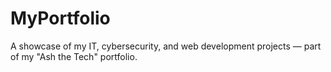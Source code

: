 # MyPortfolio
A showcase of my IT, cybersecurity, and web development projects — part of my "Ash the Tech" portfolio.
